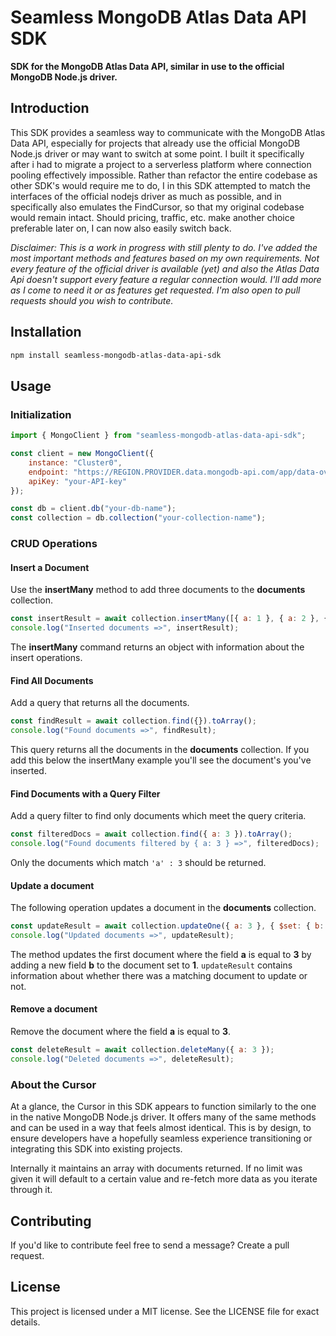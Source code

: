 # Seamless MongoDB Atlas Data API SDK

**SDK for the MongoDB Atlas Data API, similar in use to the official MongoDB Node.js driver.**

## Introduction

This SDK provides a seamless way to communicate with the MongoDB Atlas Data API, especially for projects that already use the official MongoDB Node.js driver or may want to switch at some point.
I built it specifically after i had to migrate a project to a serverless platform where connection pooling effectively impossible. Rather than refactor the entire codebase as other SDK's would require me to do, I in this SDK attempted to match the interfaces of the official nodejs driver as much as possible, and in specifically also emulates the FindCursor, so that my original codebase would remain intact.
Should pricing, traffic, etc. make another choice preferable later on, I can now also easily switch back.

_Disclaimer: This is a work in progress with still plenty to do. I've added the most important methods and features based on my own requirements. Not every feature of the official driver is available (yet) and also the Atlas Data Api doesn't support every feature a regular connection would.
I'll add more as I come to need it or as features get requested. I'm also open to pull requests should you wish to contribute._

## Installation

```bash
npm install seamless-mongodb-atlas-data-api-sdk
```

## Usage

### Initialization

```js
import { MongoClient } from "seamless-mongodb-atlas-data-api-sdk";

const client = new MongoClient({
	instance: "Cluster0",
	endpoint: "https://REGION.PROVIDER.data.mongodb-api.com/app/data-ovfml/endpoint/data/v1",
	apiKey: "your-API-key"
});

const db = client.db("your-db-name");
const collection = db.collection("your-collection-name");
```

### CRUD Operations

#### Insert a Document

Use the **insertMany** method to add three documents to the **documents** collection.

```js
const insertResult = await collection.insertMany([{ a: 1 }, { a: 2 }, { a: 3 }]);
console.log("Inserted documents =>", insertResult);
```

The **insertMany** command returns an object with information about the insert operations.

#### Find All Documents

Add a query that returns all the documents.

```js
const findResult = await collection.find({}).toArray();
console.log("Found documents =>", findResult);
```

This query returns all the documents in the **documents** collection.
If you add this below the insertMany example you'll see the document's you've inserted.

#### Find Documents with a Query Filter

Add a query filter to find only documents which meet the query criteria.

```js
const filteredDocs = await collection.find({ a: 3 }).toArray();
console.log("Found documents filtered by { a: 3 } =>", filteredDocs);
```

Only the documents which match `'a' : 3` should be returned.

#### Update a document

The following operation updates a document in the **documents** collection.

```js
const updateResult = await collection.updateOne({ a: 3 }, { $set: { b: 1 } });
console.log("Updated documents =>", updateResult);
```

The method updates the first document where the field **a** is equal to **3** by adding a new field **b** to the document set to **1**. `updateResult` contains information about whether there was a matching document to update or not.

#### Remove a document

Remove the document where the field **a** is equal to **3**.

```js
const deleteResult = await collection.deleteMany({ a: 3 });
console.log("Deleted documents =>", deleteResult);
```

### About the Cursor

At a glance, the Cursor in this SDK appears to function similarly to the one in the native MongoDB Node.js driver. It offers many of the same methods and can be used in a way that feels almost identical. This is by design, to ensure developers have a hopefully seamless experience transitioning or integrating this SDK into existing projects.

Internally it maintains an array with documents returned. If no limit was given it will default to a certain value and re-fetch more data as you iterate through it.

## Contributing

If you'd like to contribute feel free to send a message? Create a pull request.

## License

This project is licensed under a MIT license. See the LICENSE file for exact details.
